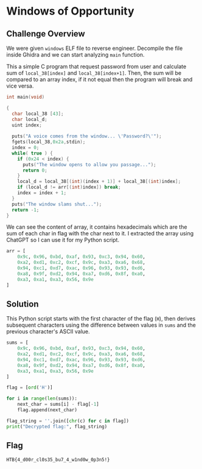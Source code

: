 # Windows of Opportunity
## Challenge Overview

We were given `windows` ELF file to reverse engineer. Decompile the file inside Ghidra and we can start analyzing `main` function.

This a simple C program that request password from user and calculate sum of `local_38[index]` and `local_38[index+1]`. Then, the sum will be compared to an array index, if it not equal then the program will break and vice versa.
```c
int main(void)

{
  char local_38 [43];
  char local_d;
  uint index;
  
  puts("A voice comes from the window... \'Password?\'");
  fgets(local_38,0x2a,stdin);
  index = 0;
  while( true ) {
    if (0x24 < index) {
      puts("The window opens to allow you passage...");
      return 0;
    }
    local_d = local_38[(int)(index + 1)] + local_38[(int)index];
    if (local_d != arr[(int)index]) break;
    index = index + 1;
  }
  puts("The window slams shut...");
  return -1;
}
```
We can see the content of array, it contains hexadecimals which are the sum of each char in flag with the char next to it. I extracted the array using ChatGPT so I can use it for my Python script.

```py
arr = [
    0x9c, 0x96, 0xbd, 0xaf, 0x93, 0xc3, 0x94, 0x60, 
    0xa2, 0xd1, 0xc2, 0xcf, 0x9c, 0xa3, 0xa6, 0x68, 
    0x94, 0xc1, 0xd7, 0xac, 0x96, 0x93, 0x93, 0xd6, 
    0xa8, 0x9f, 0xd2, 0x94, 0xa7, 0xd6, 0x8f, 0xa0, 
    0xa3, 0xa1, 0xa3, 0x56, 0x9e
]
```
## Solution
This Python script starts with the first character of the flag (`H`), then derives subsequent characters using the difference between values in `sums` and the previous character's ASCII value.
```py
sums = [
    0x9c, 0x96, 0xbd, 0xaf, 0x93, 0xc3, 0x94, 0x60, 
    0xa2, 0xd1, 0xc2, 0xcf, 0x9c, 0xa3, 0xa6, 0x68, 
    0x94, 0xc1, 0xd7, 0xac, 0x96, 0x93, 0x93, 0xd6, 
    0xa8, 0x9f, 0xd2, 0x94, 0xa7, 0xd6, 0x8f, 0xa0, 
    0xa3, 0xa1, 0xa3, 0x56, 0x9e
]

flag = [ord('H')]

for i in range(len(sums)):
    next_char = sums[i] - flag[-1]
    flag.append(next_char)

flag_string = ''.join([chr(c) for c in flag])
print("Decrypted flag:", flag_string)
```
## Flag
```
HTB{4_d00r_cl0s35_bu7_4_w1nd0w_0p3n5!}
```
